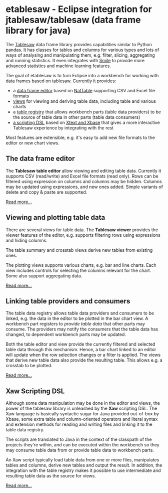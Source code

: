 # etablesaw - Eclipse integration for jtablesaw/tablesaw (data frame library for java)

The [Tablesaw](https://github.com/jtablesaw/tablesaw) data frame library provides capabilities similar to Python pandas. It has classes for tables and columns for various types and lots of ways of analysing and manipulating them, e.g. filter, slicing, aggregating and running statistics. It even integrates with [Smile](http://haifengl.github.io) to provide more advanced statistics and machine learning features.

The goal of etablesaw is to turn Eclipse into a workbench for working with data frames based on tablesaw. Currently it provides:

- a [data frame editor](table-editor.md) based on [NatTable](https://www.eclipse.org/nattable/) supporting CSV and Excel file formats
- [views](views.md) for viewing and deriving table data, including table and various charts
- a [table registry](table-registry.md) that allows workbench parts (table data providers) to be the source of table data in other parts (table data consumers)
- [a scripting DSL](xaw.md) based on [Xtext and Xbase](https://www.eclipse.org/Xtext/documentation/305_xbase.html) that gives a more interactive Tablesaw experience by integrating with the rest

Most features are extensible, e.g. it's easy to add new file formats to the editor or new chart views.

## The data frame editor

The **Tablesaw table editor** allow viewing and editing table data. Currently it supports CSV (read/write) and Excel file formats (read only). Rows can be filtered using expression on columns and columns may be hidden. Columns may be updated using expressions, and new ones added. Simple variants of delete and copy & paste are supported.

[Read more...](table-editor.md)

## Viewing and plotting table data

There are several views for table data. The **Tablesaw viewer** provides the viewer features of the editor, e.g. supports filtering rows using expressions and hiding columns.

The table summary and crosstab views derive new tables from existing ones.

The plotting views supports various charts, e.g. bar and line charts. Each view includes controls for selecting the columns relevant for the chart. Some also support aggregating data.

[Read more...](views.md)

## Linking table providers and consumers

The table data registry allows table data providers and consumers to be linked, e.g. the data in the editor to be plotted in the bar chart view. A workbench part registers to *provide table data* that other parts may consume. The providers may notify the consumers that the table data has changed, to dependent workbench parts may be updated.

Both the table editor and view provide the currently filtered and selected table data through this mechanism. Hence, a bar chart linked to an editor will update when the row selection changes or a filter is applied. The views that derive new table data also provide the resulting table. This allows e.g. a crosstab to be plotted.

[Read more...](table-registry.md)

## Xaw Scripting DSL

Although some data manipulation may be done in the editor and views, the power of the tablesaw library is unleashed by the **Xaw** scripting DSL. The Xaw language is basically syntactic sugar for Java provided out-of-box by Xbase, some extra table and column-oriented operators and literal syntax and extension methods for reading and writing files and linking it to the table data registry.

The scripts are translated to Java in the context of the classpath of the projects they're within, and can be executed within the workbench so they may consume table data from or provide table data to workbench parts.

An Xaw script typically load table data from one or more files, manipulates tables and columns, derive new tables and output the result. In addition, the integration with the table registry makes it possible to use intermediate and resulting table data as the source for views.

[Read more...](xaw.md)

